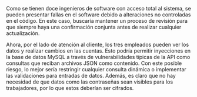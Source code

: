 Como se tienen doce ingenieros de software con acceso total al sistema, se pueden presentar fallas en el software debido a alteraciones no controladas en el código. En este caso, buscaría mantener un proceso de revisión para que siempre haya una confirmación conjunta antes de realizar cualquier actualización.

Ahora, por el lado de atención al cliente, los tres empleados pueden ver los datos y realizar cambios en las cuentas. Esto podría permitir inyecciones en la base de datos MySQL a través de vulnerabilidades típicas de la API como consultas que reciban archivos JSON como contenido. Con este posible riesgo, lo mejor sería restringir cualquier consulta dinámica o implementar las validaciones para entradas de datos. Además, es claro que no hay necesidad de que datos como las contraseñas sean visibles para los trabajadores, por lo que estos deberían ser cifrados.